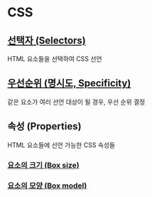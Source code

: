 # CSS

## [선택자 (Selectors)](https://github.com/ParkYoungWoong/CSS/blob/master/css_selectors.md)

HTML 요소들을 선택하여 CSS 선언

## [우선순위 (명시도, Specificity)](https://github.com/ParkYoungWoong/CSS/blob/master/css_specificity.md)

같은 요소가 여러 선언 대상이 될 경우, 우선 순위 결정

## 속성 (Properties)

HTML 요소들에 선언 가능한 CSS 속성들

### [요소의 크기 (Box size)](https://github.com/ParkYoungWoong/CSS/blob/master/properties/box_size.md)

### [요소의 모양 (Box model)](https://github.com/ParkYoungWoong/CSS/blob/master/properties/box_model.md)
